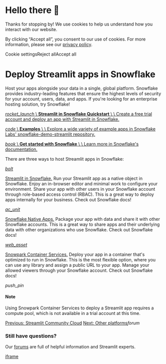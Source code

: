 # Hello there 👋

Thanks for stopping by! We use cookies to help us understand how you interact with our website.

By clicking “Accept all”, you consent to our use of cookies. For more information, please see our [privacy policy](https://docs.streamlit.io/deploy/www.streamlit.io/privacy-policy).

Cookie settingsReject allAccept all

# Deploy Streamlit apps in Snowflake

Host your apps alongside your data in a single, global platform. Snowflake provides industry-leading features that ensure the highest levels of security for your account, users, data, and apps. If you're looking for an enterprise hosting solution, try Snowflake!

[_rocket\_launch_ \\
**Streamlit in Snowflake Quickstart** \\
\\
Create a free trial account and deploy an app with Streamlit in Snowflake.](https://docs.streamlit.io/get-started/installation/streamlit-in-snowflake?slug=deploy&slug=snowflake)

[_code_ \\
**Examples** \\
\\
Explore a wide variety of example apps in Snowflake Labs' snowflake-demo-streamlit repository.](https://github.com/Snowflake-Labs/snowflake-demo-streamlit?slug=deploy&slug=snowflake)

[_book_ \\
**Get started with Snowflake** \\
\\
Learn more in Snowflake's documentation.](https://docs.snowflake.com/user-guide-getting-started?slug=deploy&slug=snowflake)

There are three ways to host Streamlit apps in Snowflake:

[_bolt_](https://docs.snowflake.com/developer-guide/streamlit/about-streamlit)

[Streamlit in Snowflake.](https://docs.snowflake.com/developer-guide/streamlit/about-streamlit) Run your Streamlit app as a native object in Snowflake. Enjoy an in-browser editor and minimal work to configure your environment. Share your app with other users in your Snowflake account through role-based access control (RBAC). This is a great way to deploy apps internally for your business. Check out Snowflake docs!

[_ac\_unit_](https://docs.snowflake.com/en/developer-guide/native-apps/adding-streamlit)

[Snowflake Native Apps.](https://docs.snowflake.com/en/developer-guide/native-apps/adding-streamlit) Package your app with data and share it with other Snowflake accounts. This is a great way to share apps and their underlying data with other organizations who use Snowflake. Check out Snowflake docs!

[_web\_asset_](https://docs.snowflake.com/en/developer-guide/snowpark-container-services/overview)

[Snowpark Container Services.](https://docs.snowflake.com/en/developer-guide/snowpark-container-services/overview) Deploy your app in a container that's optimized to run in Snowflake. This is the most flexible option, where you can use any library and assign a public URL to your app. Manage your allowed viewers through your Snowflake account. Check out Snowflake docs!

_push\_pin_

#### Note

Using Snowpark Container Services to deploy a Streamlit app requires a compute pool, which is not available in a trial account at this time.

[Previous: Streamlit Community Cloud](https://docs.streamlit.io/deploy/streamlit-community-cloud) [Next: Other platforms](https://docs.streamlit.io/deploy/tutorials)_forum_

### Still have questions?

Our [forums](https://discuss.streamlit.io/) are full of helpful information and Streamlit experts.

[iframe](https://www.google.com/recaptcha/enterprise/anchor?ar=1&k=6Lck4YwlAAAAAEIE1hR--varWp0qu9F-8-emQn2v&co=aHR0cHM6Ly9kb2NzLnN0cmVhbWxpdC5pbzo0NDM.&hl=en&v=J79K9xgfxwT6Syzx-UyWdD89&size=invisible&cb=aglz9iukeouj)